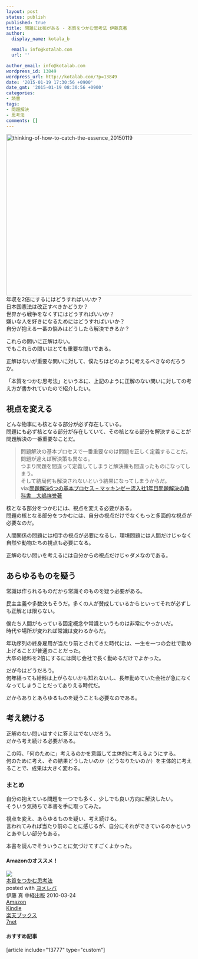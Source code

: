 ```yaml
---
layout: post
status: publish
published: true
title: 問題には核がある - 本質をつかむ思考法 伊藤真著
author:
  display_name: kotala_b

  email: info@kotalab.com
  url: ''

author_email: info@kotalab.com
wordpress_id: 13849
wordpress_url: http://kotalab.com/?p=13849
date: '2015-01-19 17:30:56 +0900'
date_gmt: '2015-01-19 08:30:56 +0900'
categories:
- 読書
tags:
- 問題解決
- 思考法
comments: []
---
```

<p><img src="http://kotalab.com/wp-content/uploads/2015/01/thinking-of-how-to-catch-the-essence_20150119-780x438.jpg" alt="thinking-of-how-to-catch-the-essence_20150119" width="780" height="438" class="aligncenter size-large wp-image-13850" /><br />
年収を2倍にするにはどうすればいいか？<br />
日本国憲法は改正すべきかどうか？<br />
世界から戦争をなくすにはどうすればいいか？<br />
嫌いな人を好きになるためにはどうすればいいか？<br />
自分が抱える一番の悩みはどうしたら解決できるか？</p>
<p>これらの問いに正解はない。<br />
でもこれらの問いはとても重要な問いである。</p>
<p>正解はないが重要な問いに対して、僕たちはどのように考えるべきなのだろうか。</p>
<p>「本質をつかむ思考法」という本に、上記のように正解のない問いに対しての考え方が書かれていたので紹介したい。<br />
<!--more--></p>
<h2>視点を変える</h2>
<p>どんな物事にも核となる部分が必ず存在している。<br />
問題にも必ず核となる部分が存在していて、その核となる部分を解決することが問題解決の一番重要なことだ。</p>
<blockquote><p>問題解決の基本プロセスで一番重要なのは問題を正しく定義することだ。<br />
問題が違えば解決策も異なる。<br />
つまり問題を間違って定義してしまうと解決策も間違ったものになってしまう。<br />
そして結局何も解決されないという結果になってしまうからだ。<br />
via:<a href="http://kotalab.com/textbook-of-problem-solving" target="_blank">問題解決5つの基本プロセス &ndash; マッキンゼー流入社1年目問題解決の教科書　大嶋祥誉著</a><a href="http://b.hatena.ne.jp/entry/http://kotalab.com/textbook-of-problem-solving" target="_blank"><img border="0" src="http://b.hatena.ne.jp/entry/image/http://kotalab.com/textbook-of-problem-solving" alt="" /></a></p></blockquote>
<p>核となる部分をつかむには、視点を変える必要がある。<br />
問題の核となる部分をつかむには、自分の視点だけでなくもっと多面的な視点が必要なのだ。</p>
<p>人間関係の問題には相手の視点が必要になるし、環境問題には人間だけじゃなく自然や動物たちの視点も必要になる。</p>
<p>正解のない問いを考えるには自分からの視点だけじゃダメなのである。</p>
<h2>あらゆるものを疑う</h2>
<p>常識は作られるものだから常識そのものを疑う必要がある。</p>
<p>民主主義や多数決もそうだ。多くの人が賛成しているからといってそれが必ずしも正解とは限らない。</p>
<p>僕たち人間がもっている固定概念や常識というものは非常にやっかいだ。<br />
時代や場所が変われば常識は変わるからだ。</p>
<p>年功序列の終身雇用が当たり前とされてきた時代には、一生を一つの会社で勤め上げることが普通のことだった。<br />
大卒の給料を2倍にするには同じ会社で長く勤めるだけでよかった。</p>
<p>だが今はどうだろう。<br />
何年経っても給料は上がらないかも知れないし、長年勤めていた会社が急になくなってしまうことだってありえる時代だ。</p>
<p>だからありとあらゆるものを疑うことも必要なのである。</p>
<h2>考え続ける</h2>
<p>正解のない問いはすぐに答えはでないだろう。<br />
だから考え続ける必要がある。</p>
<p>この時、「何のために」考えるのかを意識して主体的に考えるようにする。<br />
何のために考え、その結果どうしたいのか（どうなりたいのか）を主体的に考えることで、成果は大きく変わる。</p>
<h3>まとめ</h3>
<p>自分の抱えている問題を一つでも多く、少しでも良い方向に解決したい。<br />
そういう気持ちで本書を手に取ってみた。</p>
<p>視点を変え、あらゆるものを疑い、考え続ける。<br />
言われてみれば当たり前のことに感じるが、自分にそれができているのかというとあやしい部分もある。</p>
<p>本書を読んでそういうことに気づけてすごくよかった。</p>
<h4 class="aam">Amazonのオススメ！</h4>
<div class="booklink-box">
<div class="booklink-image"><a href="http://www.amazon.co.jp/exec/obidos/asin/4806136336/same-22/" rel="nofollow" target="_blank"><img src="http://ecx.images-amazon.com/images/I/51tzn6A0qPL._SL160_.jpg" style="border: none;" /></a></div>
<div class="booklink-info">
<div class="booklink-name"><a href="http://www.amazon.co.jp/exec/obidos/asin/4806136336/same-22/" rel="nofollow" target="_blank">本質をつかむ思考法</a>
<div class="booklink-powered-date">posted with <a href="http://yomereba.com" rel="nofollow" target="_blank">ヨメレバ</a></div>
</div>
<div class="booklink-detail">伊藤 真 中経出版 2010-03-24    </div>
<div class="booklink-link2">
<div class="shoplinkamazon"><a href="http://www.amazon.co.jp/exec/obidos/asin/4806136336/same-22/" rel="nofollow" target="_blank" title="アマゾン" >Amazon</a></div>
<div class="shoplinkkindle"><a href="http://www.amazon.co.jp/exec/obidos/ASIN/B00I0LKSE4/same-22/" rel="nofollow" target="_blank" >Kindle</a></div>
<div class="shoplinkrakuten"><a href="http://c.af.moshimo.com/af/c/click?a_id=374939&p_id=56&pc_id=56&pl_id=637&s_v=b5Rz2P0601xu&url=http%3A%2F%2Fbooks.rakuten.co.jp%2Frb%2F6391373%2F" rel="nofollow" target="_blank" title="楽天ブックス" >楽天ブックス</a></div>
<div class="shoplinkseven"><a href="http://ck.jp.ap.valuecommerce.com/servlet/referral?sid=2967684&pid=881104827&vc_url=http%3A%2F%2Fwww.7netshopping.jp%2Fbooks%2Fsearch_result%2F%3Fctgy%3Dbooks%26code%3D4806136336" rel="nofollow" target="_blank" title="セブンネットショッピング" >7net</a></div>
</p></div>
</div>
<div class="booklink-footer"></div>
</div>
<h4 class="rel">おすすめ記事</h4>
<p>[article include="13777" type="custom"]</p>
<div class="clear"></div>
